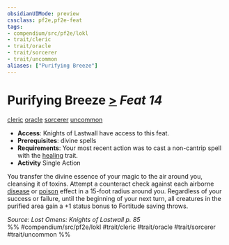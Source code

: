 ```yaml
---
obsidianUIMode: preview
cssclass: pf2e,pf2e-feat
tags:
- compendium/src/pf2e/lokl
- trait/cleric
- trait/oracle
- trait/sorcerer
- trait/uncommon
aliases: ["Purifying Breeze"]
---
```

# Purifying Breeze  [>](../../Rules/core-rulebook/chapter-9-playing-the-game.md#Actions "Single Action") *Feat 14*  
[cleric](../../Rules/traits/cleric.md)  [oracle](../../Rules/traits/oracle-apg.md)  [sorcerer](../../Rules/traits/sorcerer.md)  [uncommon](../../Rules/traits/uncommon.md)  

- **Access**: Knights of Lastwall have access to this feat.
- **Prerequisites**: divine spells
- **Requirements**: Your most recent action was to cast a non-cantrip spell with the [healing](../../Rules/traits/healing.md) trait.
- **Activity** Single Action

You transfer the divine essence of your magic to the air around you, cleansing it of toxins. Attempt a counteract check against each airborne [disease](../../Rules/traits/disease.md) or [poison](../../Rules/traits/poison.md) effect in a 15-foot radius around you. Regardless of your success or failure, until the beginning of your next turn, all creatures in the purified area gain a +1 status bonus to Fortitude saving throws.

*Source: Lost Omens: Knights of Lastwall p. 85*  
%% #compendium/src/pf2e/lokl #trait/cleric #trait/oracle #trait/sorcerer #trait/uncommon %%